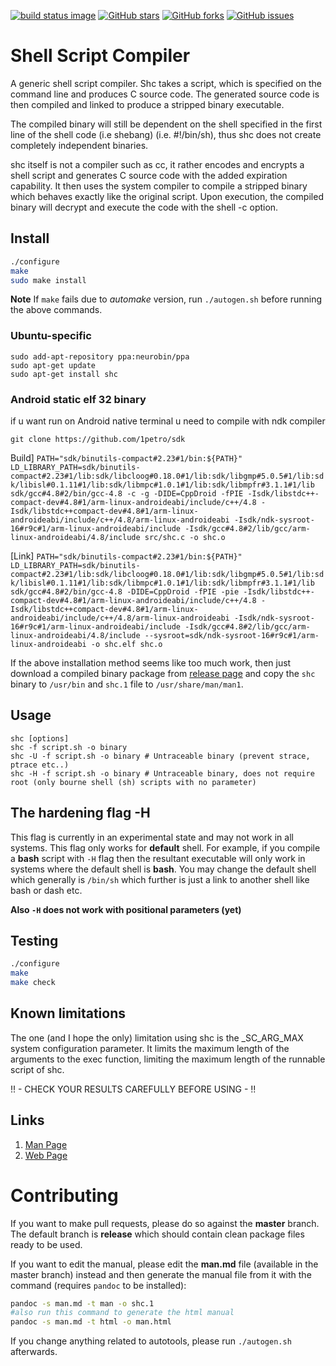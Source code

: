 [![build status image](https://travis-ci.org/neurobin/shc.svg?branch=release)](https://travis-ci.org/neurobin/shc)
[![GitHub stars](https://img.shields.io/github/stars/neurobin/shc.svg)](https://github.com/neurobin/shc/stargazers)
[![GitHub forks](https://img.shields.io/github/forks/neurobin/shc.svg)](https://github.com/neurobin/shc/network)
[![GitHub issues](https://img.shields.io/github/issues/neurobin/shc.svg)](https://github.com/neurobin/shc/issues)

# Shell Script Compiler

A generic shell script compiler. Shc takes a script, which is specified on the command line and produces C source code. The generated source code is then compiled and linked to produce a stripped binary executable.

The compiled binary will still be dependent on the shell specified in the first line of the shell code (i.e shebang) (i.e. #!/bin/sh), thus shc does not create completely independent binaries.

shc itself is not a compiler such as cc, it rather encodes and encrypts a shell script and generates C source code with the added expiration capability. It then uses the system compiler to compile a stripped binary which behaves exactly like the original script. Upon execution, the compiled binary will decrypt and execute the code with the shell -c option.

## Install

```bash
./configure
make
sudo make install
```

**Note** If `make` fails due to *automake* version, run `./autogen.sh` before running the above commands.

### Ubuntu-specific

```
sudo add-apt-repository ppa:neurobin/ppa
sudo apt-get update
sudo apt-get install shc
```

### Android static elf 32 binary
if u want run on Android native terminal u need to compile with ndk compiler
```
git clone https://github.com/1petro/sdk
```

Build] 
```PATH="sdk/binutils-compact#2.23#1/bin:${PATH}" LD_LIBRARY_PATH=sdk/binutils-compact#2.23#1/lib:sdk/libcloog#0.18.0#1/lib:sdk/libgmp#5.0.5#1/lib:sdk/libisl#0.1.11#1/lib:sdk/libmpc#1.0.1#1/lib:sdk/libmpfr#3.1.1#1/lib sdk/gcc#4.8#2/bin/gcc-4.8 -c -g -DIDE=CppDroid -fPIE -Isdk/libstdc++-compact-dev#4.8#1/arm-linux-androideabi/include/c++/4.8 -Isdk/libstdc++compact-dev#4.8#1/arm-linux-androideabi/include/c++/4.8/arm-linux-androideabi -Isdk/ndk-sysroot-16#r9c#1/arm-linux-androideabi/include -Isdk/gcc#4.8#2/lib/gcc/arm-linux-androideabi/4.8/include src/shc.c -o shc.o```

[Link]
```PATH="sdk/binutils-compact#2.23#1/bin:${PATH}" LD_LIBRARY_PATH=sdk/binutils-compact#2.23#1/lib:sdk/libcloog#0.18.0#1/lib:sdk/libgmp#5.0.5#1/lib:sdk/libisl#0.1.11#1/lib:sdk/libmpc#1.0.1#1/lib:sdk/libmpfr#3.1.1#1/lib sdk/gcc#4.8#2/bin/gcc-4.8 -DIDE=CppDroid -fPIE -pie -Isdk/libstdc++-compact-dev#4.8#1/arm-linux-androideabi/include/c++/4.8 -Isdk/libstdc++compact-dev#4.8#1/arm-linux-androideabi/include/c++/4.8/arm-linux-androideabi -Isdk/ndk-sysroot-16#r9c#1/arm-linux-androideabi/include -Isdk/gcc#4.8#2/lib/gcc/arm-linux-androideabi/4.8/include --sysroot=sdk/ndk-sysroot-16#r9c#1/arm-linux-androideabi -o shc.elf shc.o```


If the above installation method seems like too much work, then just download a compiled binary package from [release page](https://github.com/neurobin/shc/releases/latest) and copy the `shc` binary to `/usr/bin` and `shc.1` file to `/usr/share/man/man1`.

## Usage

```
shc [options]
shc -f script.sh -o binary
shc -U -f script.sh -o binary # Untraceable binary (prevent strace, ptrace etc..)
shc -H -f script.sh -o binary # Untraceable binary, does not require root (only bourne shell (sh) scripts with no parameter)
```

## The hardening flag -H

This flag is currently in an experimental state and may not work in all systems. This flag only works for **default** shell. For example, if you compile a **bash** script with `-H` flag then the resultant executable will only work in systems where the default shell is **bash**. You may change the default shell which generally is `/bin/sh` which further is just a link to another shell like bash or dash etc.

**Also `-H` does not work with positional parameters (yet)**

## Testing

```bash
./configure
make
make check
```

## Known limitations

The one (and I hope the only) limitation using shc is the _SC_ARG_MAX system configuration parameter.
It limits the maximum length of the arguments to the exec function, limiting the maximum length of the runnable script of shc.

!! - CHECK YOUR RESULTS CAREFULLY BEFORE USING - !!

## Links

1. [Man Page](http://neurobin.github.io/shc/man.html)
2. [Web Page](http://neurobin.github.io/shc)

# Contributing

If you want to make pull requests, please do so against the **master** branch. The default branch is **release** which should contain clean package files ready to be used.

If you want to edit the manual, please edit the **man.md** file (available in the master branch) instead and then generate the manual file from it with the command (requires `pandoc` to be installed):

```bash
pandoc -s man.md -t man -o shc.1
#also run this command to generate the html manual
pandoc -s man.md -t html -o man.html
```

If you change anything related to autotools, please run `./autogen.sh` afterwards.
